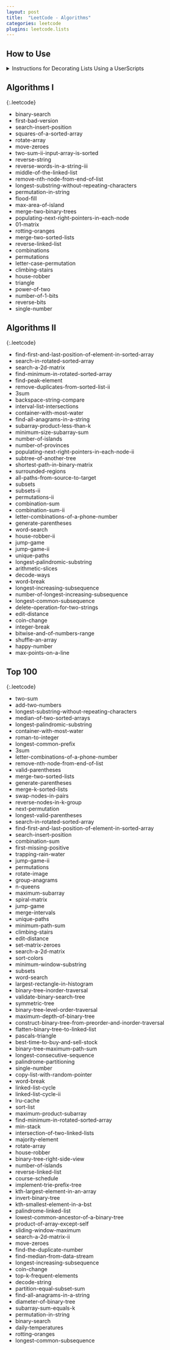 ```yaml
---
layout: post
title:  "LeetCode - Algorithms"
categories: leetcode
plugins: leetcode.lists
---
```

## How to Use

<details markdown="block">
<summary>Instructions for Decorating Lists Using a UserScripts</summary>

Install this user script to enhance the lists below: [**blog.leetcode.user.js**]({{ site.playground_urls.raw }}/user-scripts/blog.leetcode.user.js)

The user script will request access to a LeetCode URL to fetch your logged-in user's problem data. Please ensure you are logged in at: [LeetCode login](https://leetcode.com/accounts/login).
{:.information}
LeetCode Problem Dataset: [https://leetcode.com/api/problems/algorithms/](https://leetcode.com/api/problems/algorithms/)

To generate more lists of `problem` `slugs`, use this JavaScript query in your browser's developer console from any page containing links to LeetCode problems:
```javascript
[...document.querySelectorAll('a')]
    .map(       li => li.href.match(/\/problems\/([^\/]+)\//))
    .filter(    match => match)
    .map(       match => match[1])
```

More scripts at: [UserScripts]({% post_url 2024-02-10-User-Scripts %})
</details>

## Algorithms I

{:.leetcode}
- binary-search
- first-bad-version
- search-insert-position
- squares-of-a-sorted-array
- rotate-array
- move-zeroes
- two-sum-ii-input-array-is-sorted
- reverse-string
- reverse-words-in-a-string-iii
- middle-of-the-linked-list
- remove-nth-node-from-end-of-list
- longest-substring-without-repeating-characters
- permutation-in-string
- flood-fill
- max-area-of-island
- merge-two-binary-trees
- populating-next-right-pointers-in-each-node
- 01-matrix
- rotting-oranges
- merge-two-sorted-lists
- reverse-linked-list
- combinations
- permutations
- letter-case-permutation
- climbing-stairs
- house-robber
- triangle
- power-of-two
- number-of-1-bits
- reverse-bits
- single-number

## Algorithms II

{:.leetcode}
- find-first-and-last-position-of-element-in-sorted-array
- search-in-rotated-sorted-array
- search-a-2d-matrix
- find-minimum-in-rotated-sorted-array
- find-peak-element
- remove-duplicates-from-sorted-list-ii
- 3sum
- backspace-string-compare
- interval-list-intersections
- container-with-most-water
- find-all-anagrams-in-a-string
- subarray-product-less-than-k
- minimum-size-subarray-sum
- number-of-islands
- number-of-provinces
- populating-next-right-pointers-in-each-node-ii
- subtree-of-another-tree
- shortest-path-in-binary-matrix
- surrounded-regions
- all-paths-from-source-to-target
- subsets
- subsets-ii
- permutations-ii
- combination-sum
- combination-sum-ii
- letter-combinations-of-a-phone-number
- generate-parentheses
- word-search
- house-robber-ii
- jump-game
- jump-game-ii
- unique-paths
- longest-palindromic-substring
- arithmetic-slices
- decode-ways
- word-break
- longest-increasing-subsequence
- number-of-longest-increasing-subsequence
- longest-common-subsequence
- delete-operation-for-two-strings
- edit-distance
- coin-change
- integer-break
- bitwise-and-of-numbers-range
- shuffle-an-array
- happy-number
- max-points-on-a-line

## Top 100

{:.leetcode}
 - two-sum
 - add-two-numbers
 - longest-substring-without-repeating-characters
 - median-of-two-sorted-arrays
 - longest-palindromic-substring
 - container-with-most-water
 - roman-to-integer
 - longest-common-prefix
 - 3sum
 - letter-combinations-of-a-phone-number
 - remove-nth-node-from-end-of-list
 - valid-parentheses
 - merge-two-sorted-lists
 - generate-parentheses
 - merge-k-sorted-lists
 - swap-nodes-in-pairs
 - reverse-nodes-in-k-group
 - next-permutation
 - longest-valid-parentheses
 - search-in-rotated-sorted-array
 - find-first-and-last-position-of-element-in-sorted-array
 - search-insert-position
 - combination-sum
 - first-missing-positive
 - trapping-rain-water
 - jump-game-ii
 - permutations
 - rotate-image
 - group-anagrams
 - n-queens
 - maximum-subarray
 - spiral-matrix
 - jump-game
 - merge-intervals
 - unique-paths
 - minimum-path-sum
 - climbing-stairs
 - edit-distance
 - set-matrix-zeroes
 - search-a-2d-matrix
 - sort-colors
 - minimum-window-substring
 - subsets
 - word-search
 - largest-rectangle-in-histogram
 - binary-tree-inorder-traversal
 - validate-binary-search-tree
 - symmetric-tree
 - binary-tree-level-order-traversal
 - maximum-depth-of-binary-tree
 - construct-binary-tree-from-preorder-and-inorder-traversal
 - flatten-binary-tree-to-linked-list
 - pascals-triangle
 - best-time-to-buy-and-sell-stock
 - binary-tree-maximum-path-sum
 - longest-consecutive-sequence
 - palindrome-partitioning
 - single-number
 - copy-list-with-random-pointer
 - word-break
 - linked-list-cycle
 - linked-list-cycle-ii
 - lru-cache
 - sort-list
 - maximum-product-subarray
 - find-minimum-in-rotated-sorted-array
 - min-stack
 - intersection-of-two-linked-lists
 - majority-element
 - rotate-array
 - house-robber
 - binary-tree-right-side-view
 - number-of-islands
 - reverse-linked-list
 - course-schedule
 - implement-trie-prefix-tree
 - kth-largest-element-in-an-array
 - invert-binary-tree
 - kth-smallest-element-in-a-bst
 - palindrome-linked-list
 - lowest-common-ancestor-of-a-binary-tree
 - product-of-array-except-self
 - sliding-window-maximum
 - search-a-2d-matrix-ii
 - move-zeroes
 - find-the-duplicate-number
 - find-median-from-data-stream
 - longest-increasing-subsequence
 - coin-change
 - top-k-frequent-elements
 - decode-string
 - partition-equal-subset-sum
 - find-all-anagrams-in-a-string
 - diameter-of-binary-tree
 - subarray-sum-equals-k
 - permutation-in-string
 - binary-search
 - daily-temperatures
 - rotting-oranges
 - longest-common-subsequence
